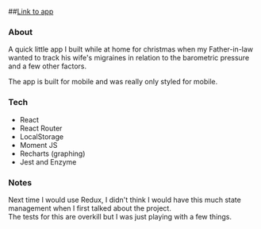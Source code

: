##[Link to app](https://mcshiz.github.io/migraine/)
### About
A quick little app I built while at home for christmas when my Father-in-law wanted
to track his wife's migraines in relation to the barometric pressure and a few other factors.

The app is built for mobile and was really only styled for mobile.

### Tech
<ul>
    <li>React</li>
    <li>React Router</li>
    <li>LocalStorage</li>
    <li>Moment JS</li>
    <li>Recharts (graphing)</li>
    <li>Jest and Enzyme</li>
</ul>

### Notes
Next time I would use Redux, I didn't think I would have this much state management when I first talked about the project.
<br/>
The tests for this are overkill but I was just playing with a few things.
